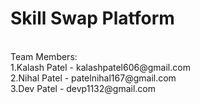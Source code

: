 <h1>Skill Swap Platform</h1><br>
Team Members:<br>
1.Kalash Patel - kalashpatel606@gmail.com<br>
2.Nihal Patel - patelnihal167@gmail.com<br>
3.Dev Patel - devp1132@gmail.com
